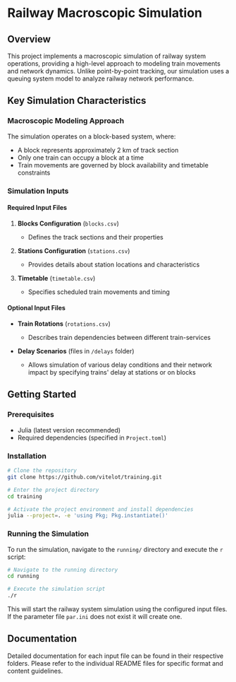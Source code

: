 # Railway Macroscopic Simulation

## Overview

This project implements a macroscopic simulation of railway system operations, providing a high-level approach to modeling train movements and network dynamics. Unlike point-by-point tracking, our simulation uses a queuing system model to analyze railway network performance.

## Key Simulation Characteristics

### Macroscopic Modeling Approach

The simulation operates on a block-based system, where:
- A block represents approximately 2 km of track section
- Only one train can occupy a block at a time
- Train movements are governed by block availability and timetable constraints

### Simulation Inputs

#### Required Input Files

1. **Blocks Configuration** (`blocks.csv`)
   - Defines the track sections and their properties

2. **Stations Configuration** (`stations.csv`)
   - Provides details about station locations and characteristics

3. **Timetable** (`timetable.csv`)
   - Specifies scheduled train movements and timing

#### Optional Input Files

- **Train Rotations** (`rotations.csv`)
  - Describes train dependencies between different train-services

- **Delay Scenarios** (files in `/delays` folder)
  - Allows simulation of various delay conditions and their network impact by specifying trains' delay at stations or on blocks

## Getting Started

### Prerequisites

- Julia (latest version recommended)
- Required dependencies (specified in `Project.toml`)

### Installation

```bash
# Clone the repository
git clone https://github.com/vitelot/training.git

# Enter the project directory
cd training

# Activate the project environment and install dependencies
julia --project=. -e 'using Pkg; Pkg.instantiate()'
```

### Running the Simulation

To run the simulation, navigate to the `running/` directory and execute the `r` script:

```bash
# Navigate to the running directory
cd running

# Execute the simulation script
./r
```

This will start the railway system simulation using the configured input files.
If the parameter file `par.ini` does not exist it will create one.

## Documentation

Detailed documentation for each input file can be found in their respective folders. Please refer to the individual README files for specific format and content guidelines.

<!--
## Contributing

We welcome contributions! Please read our [CONTRIBUTING.md](CONTRIBUTING.md) for details on our code of conduct and the process for submitting pull requests.

## License

[Specify your project's license, e.g., MIT License]

## Acknowledgments

- [List any references, inspirations, or acknowledgments]

-->
